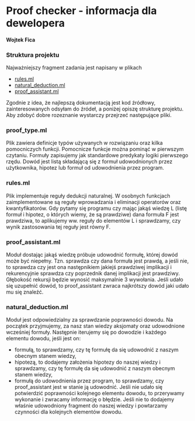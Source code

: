 # Proof checker - informacja dla dewelopera
#### Wojtek Fica

### Struktura projektu
Najważniejszy fragment zadania jest napisany w plikach
- [rules.ml](rules.ml)
- [natural_deduction.ml](natural_deduction.ml)
- [proof_assistant.ml](proof_assistant.ml)

Zgodnie z idea, że najlepszą dokumentacją jest kod źródłowy, zainteresowanych odsyłam do źródeł, a poniżej opiszę strukturę projektu. Aby zdobyć dobre rozeznanie wystarczy przejrzeć następujące pliki.

### proof_type.ml
Plik zawiera definicje typów używanych w rozwiązaniu oraz kilka pomocniczych funkcji. Pomocnicze funkcje można pominąć w pierwszym czytaniu.
Formuły zapisujemy jak standardowe predykaty logiki pierwszego rzędu. Dowód jest listą składającą się z formuł udowodnionych przez użytkownika, hipotez lub formuł od udowodnienia przez program. 

### rules.ml
Plik implementuje reguły dedukcji naturalnej. W osobnych funkcjach zaimplementowane są reguły wprowadzania i eliminacji operatorów oraz kwantyfikatorów. 
Gdy pytamy się programu czy mając jakąś wiedzę L (listę formuł i hipotez, o których wiemy, że są prawdziwe) dana formuła F jest prawdziwa, to aplikujemy ww. reguły do elementów L i sprawdzamy, czy wynik zastosowania tej reguły jest równy F. 

### proof_assistant.ml
Moduł dostając jakąś wiedzę próbuje udowodnić formułę, której dowód może być niepełny. Tzn. sprawdza czy dana formuła jest prawdą, a jeśli nie, to sprawdza czy jest ona następnikiem jakiejś prawdziwej implikacji i rekurencyjnie sprawdza czy poprzednik danej implikacji jest prawdziwy. Głębokość rekursji będzie wynosić maksymalnie 3 wywołania. Jeśli udało się uzupełnić dowód, to proof_assistant zwraca najkrótszy dowód jaki udało mu się znaleźć. 

### natural_deduction.ml
Moduł jest odpowiedzialny za sprawdzanie poprawności dowodu. Na początek przyjmujemy, za nasz stan wiedzy aksjomaty oraz udowodnione wcześniej formuły. Następnie iterujemy się po dowodzie i każdego elementu dowodu, jeśli jest on:
- formułą, to sprawdzamy, czy tę formułę da się udowodnić z naszym obecnym stanem wiedzy,
- hipotezą, to dodajemy założenia hipotezy do naszej wiedzy i sprawdzamy, czy tę formułę da się udowodnić z naszym obecnym stanem wiedzy,
- formułą do udowodnienia przez program, to sprawdzamy, czy proof_assistant jest w stanie ją udowodnić.
Jeśli nie udało się potwierdzić poprawności kolejnego elementu dowodu, to przerywamy wykonanie i zwracamy informację o błędzie. Jeśli nie to dodajemy właśnie udowodniony fragment do naszej wiedzy i powtarzamy czynności dla kolejnych elementów dowodu.



